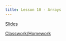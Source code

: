 ```yaml
---
title: Lesson 10 - Arrays
---
```


[Slides](https://github.com/novillo-cs/apcsa_material/blob/main/lessons/10_intro_arrays.pdf)


[Classwork/Homework](https://novillo-cs.github.io/apcsa/classwork/08_cw_arrays/)
